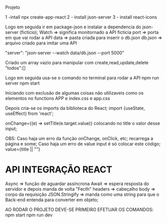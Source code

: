 Projeto 

1 -intall npx create-app-react
2 - install json-server
3 - install react-icons

Logo em seguida ir em package-json e instalar a dependencia do json-server (ficticio);
Watch => significa monitornado a API ficticia
port => porta em que vai rodar a API
data => pasta criada para inserir o db.json
db.json => arquivo criado para imitar uma API

"server": "json-server --watch data/db.json --port 5000"

Criado um array vazio para manipular com create,read,update,delete
"todos":[]

Logo em seguida usa-se o comando no terminal para rodar a API
npm run server
npm start

Iniciando com exclusão de algumas coisas não utilizaveis como os elementos no functions APP e index.css e app.css

Depois cria-se os imports da biblioteca do React;
import {useState, useEffect} from 'react';

onChange={(e) => setTitle(e.target.value)}
colocando no title o valor desse input;

OBS: Caso haja um erro da função onChange, onClick, etc; recarrega a página e some;
Caso haja um erro de value input é só colocar este código;
value={title || ""}

API INTEGRAÇÃO REACT
========================
Async => função de aguardar assíncrona
Await => espera resposta do servidor e depois manda de volta "Fecth"
headers => cabeçalho
body => corpo da requisição
JSON.Stringify => manda como uma string para que o Back-end entenda para converter em objeto;


AO RODAR O PROJETO DEVE-SE PRIMEIRO EFETUAR OS COMANDOS:
npm start
npm run dev